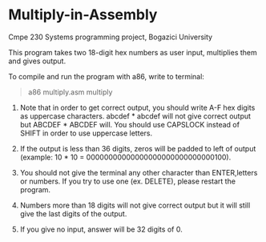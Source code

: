 # Multiply-in-Assembly
Cmpe 230 Systems programming project, Bogazici University 

This program takes two 18-digit hex numbers as user input, multiplies them and gives output. 

To compile and run the program with a86, write to terminal:

> a86 multiply.asm
> multiply
> <first number> 
> <second number>

1. Note that in order to get correct output, you should write A-F hex digits 
as uppercase characters. abcdef * abcdef will not give correct output 
but ABCDEF * ABCDEF will.
You should use CAPSLOCK instead of SHIFT in order to use uppercase letters. 

2. If the output is less than 36 digits, zeros will be padded to left of output 
(example: 10 * 10 = 00000000000000000000000000000100).

3. You should not give the terminal any other character than ENTER,letters 
or numbers. 
If you try to use one (ex. DELETE), please restart the program. 

4. Numbers more than 18 digits will not give correct output but it will still 
give the last digits of the output. 

5. If you give no input, answer will be 32 digits of 0.
